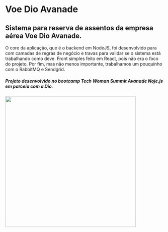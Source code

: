 # Voe Dio Avanade

## Sistema para reserva de assentos da empresa aérea Voe Dio Avanade.

O core da aplicação, que é o backend em NodeJS, foi desenvolvido para com camadas de regras de negócio e travas para validar se o sistema está trabalhando como deve.
Front simples feito em React, pois não era o foco do projeto.
Por fim, mas não menos importante, trabalhamos um pouquinho com o RabbitMQ e Sendgrid.

<h5><i>Projeto desenvolvido no bootcamp Tech Woman Summit Avanade Noje.js em parceia com a Dio.</i></h5>

<img src="https://github.com/camilapiva/voe-dio-avanade/tree/main/client/src/images/aviao.png" width=415></img>
